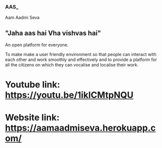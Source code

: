 ### AAS_
Aam Aadmi Seva
## "Jaha aas hai Vha vishvas hai"
An open platform for everyone.

To make make a user friendly environment so that people can interact with each other and work smoothly and effectively and to provide a platform for all the citizens on which they can vocalise and localise their work. 

# Youtube link: https://youtu.be/1ikICMtpNQU

# Website link: https://aamaadmiseva.herokuapp.com/
